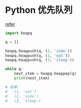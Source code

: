 # Python 优先队列
[refer](https://geek-docs.com/python/python-examples/python-priority-queue.html)

```python
import heapq

q = []

heapq.heappush(q, (2, 'code'))
heapq.heappush(q, (1, 'eat'))
heapq.heappush(q, (3, 'sleep'))

while q:
    next_item = heapq.heappop(q)
    print(next_item)

# 结果：
#   (1, 'eat')
#   (2, 'code')
#   (3, 'sleep')
```